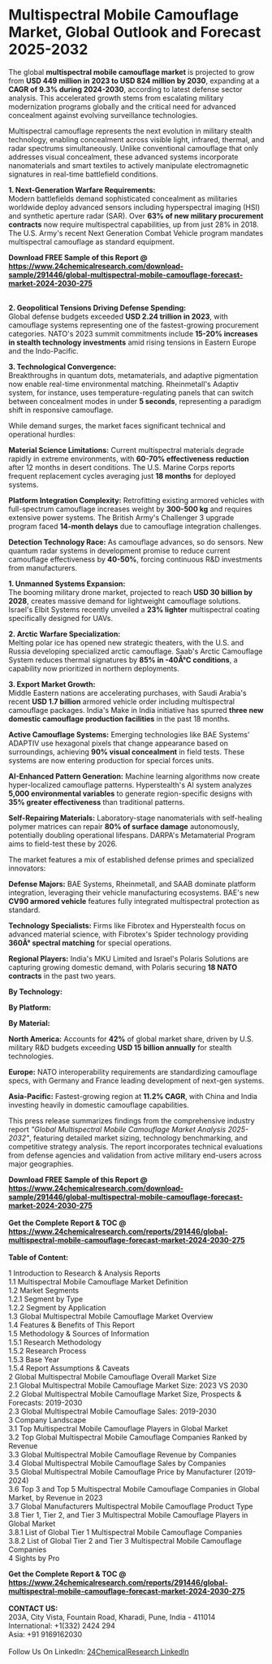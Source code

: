 <h1>Multispectral Mobile Camouflage Market, Global Outlook and Forecast 2025-2032</h1><p>The global <strong>multispectral mobile camouflage market</strong> is projected to grow from <strong>USD 449 million in 2023 to USD 824 million by 2030</strong>, expanding at a <strong>CAGR of 9.3% during 2024-2030</strong>, according to latest defense sector analysis. This accelerated growth stems from escalating military modernization programs globally and the critical need for advanced concealment against evolving surveillance technologies.</p><p>Multispectral camouflage represents the next evolution in military stealth technology, enabling concealment across visible light, infrared, thermal, and radar spectrums simultaneously. Unlike conventional camouflage that only addresses visual concealment, these advanced systems incorporate nanomaterials and smart textiles to actively manipulate electromagnetic signatures in real-time battlefield conditions.</p><p><strong>1. Next-Generation Warfare Requirements:</strong><br>
Modern battlefields demand sophisticated concealment as militaries worldwide deploy advanced sensors including hyperspectral imaging (HSI) and synthetic aperture radar (SAR). Over <strong>63% of new military procurement contracts</strong> now require multispectral capabilities, up from just 28% in 2018. The U.S. Army's recent Next Generation Combat Vehicle program mandates multispectral camouflage as standard equipment.</p><div><b>Download FREE Sample of this Report @ 
            <a href="https://www.24chemicalresearch.com/download-sample/291446/global-multispectral-mobile-camouflage-forecast-market-2024-2030-275">
            https://www.24chemicalresearch.com/download-sample/291446/global-multispectral-mobile-camouflage-forecast-market-2024-2030-275</a></b></div><br><p><strong>2. Geopolitical Tensions Driving Defense Spending:</strong><br>
Global defense budgets exceeded <strong>USD 2.24 trillion in 2023</strong>, with camouflage systems representing one of the fastest-growing procurement categories. NATO's 2023 summit commitments include <strong>15-20% increases in stealth technology investments</strong> amid rising tensions in Eastern Europe and the Indo-Pacific.</p><p><strong>3. Technological Convergence:</strong><br>
Breakthroughs in quantum dots, metamaterials, and adaptive pigmentation now enable real-time environmental matching. Rheinmetall's Adaptiv system, for instance, uses temperature-regulating panels that can switch between concealment modes in under <strong>5 seconds</strong>, representing a paradigm shift in responsive camouflage.</p><p>While demand surges, the market faces significant technical and operational hurdles:</p><p><strong>Material Science Limitations:</strong> Current multispectral materials degrade rapidly in extreme environments, with <strong>60-70% effectiveness reduction</strong> after 12 months in desert conditions. The U.S. Marine Corps reports frequent replacement cycles averaging just <strong>18 months</strong> for deployed systems.</p><p><strong>Platform Integration Complexity:</strong> Retrofitting existing armored vehicles with full-spectrum camouflage increases weight by <strong>300-500 kg</strong> and requires extensive power systems. The British Army's Challenger 3 upgrade program faced <strong>14-month delays</strong> due to camouflage integration challenges.</p><p><strong>Detection Technology Race:</strong> As camouflage advances, so do sensors. New quantum radar systems in development promise to reduce current camouflage effectiveness by <strong>40-50%</strong>, forcing continuous R&amp;D investments from manufacturers.</p><p><strong>1. Unmanned Systems Expansion:</strong><br>
The booming military drone market, projected to reach <strong>USD 30 billion by 2028</strong>, creates massive demand for lightweight camouflage solutions. Israel's Elbit Systems recently unveiled a <strong>23% lighter</strong> multispectral coating specifically designed for UAVs.</p><p><strong>2. Arctic Warfare Specialization:</strong><br>
Melting polar ice has opened new strategic theaters, with the U.S. and Russia developing specialized arctic camouflage. Saab's Arctic Camouflage System reduces thermal signatures by <strong>85% in -40Â°C conditions</strong>, a capability now prioritized in northern deployments.</p><p><strong>3. Export Market Growth:</strong><br>
Middle Eastern nations are accelerating purchases, with Saudi Arabia's recent <strong>USD 1.7 billion</strong> armored vehicle order including multispectral camouflage packages. India's Make in India initiative has spurred <strong>three new domestic camouflage production facilities</strong> in the past 18 months.</p><p><strong>Active Camouflage Systems:</strong> Emerging technologies like BAE Systems' ADAPTIV use hexagonal pixels that change appearance based on surroundings, achieving <strong>90% visual concealment</strong> in field tests. These systems are now entering production for special forces units.</p><p><strong>AI-Enhanced Pattern Generation:</strong> Machine learning algorithms now create hyper-localized camouflage patterns. Hyperstealth's AI system analyzes <strong>5,000 environmental variables</strong> to generate region-specific designs with <strong>35% greater effectiveness</strong> than traditional patterns.</p><p><strong>Self-Repairing Materials:</strong> Laboratory-stage nanomaterials with self-healing polymer matrices can repair <strong>80% of surface damage</strong> autonomously, potentially doubling operational lifespans. DARPA's Metamaterial Program aims to field-test these by 2026.</p><p>The market features a mix of established defense primes and specialized innovators:</p><p><strong>Defense Majors:</strong> BAE Systems, Rheinmetall, and SAAB dominate platform integration, leveraging their vehicle manufacturing ecosystems. BAE's new <strong>CV90 armored vehicle</strong> features fully integrated multispectral protection as standard.</p><p><strong>Technology Specialists:</strong> Firms like Fibrotex and Hyperstealth focus on advanced material science, with Fibrotex's Spider technology providing <strong>360Â° spectral matching</strong> for special operations.</p><p><strong>Regional Players:</strong> India's MKU Limited and Israel's Polaris Solutions are capturing growing domestic demand, with Polaris securing <strong>18 NATO contracts</strong> in the past two years.</p><p><strong>By Technology:</strong></p><p><strong>By Platform:</strong></p><p><strong>By Material:</strong></p><p><strong>North America:</strong> Accounts for <strong>42%</strong> of global market share, driven by U.S. military R&amp;D budgets exceeding <strong>USD 15 billion annually</strong> for stealth technologies.</p><p><strong>Europe:</strong> NATO interoperability requirements are standardizing camouflage specs, with Germany and France leading development of next-gen systems.</p><p><strong>Asia-Pacific:</strong> Fastest-growing region at <strong>11.2% CAGR</strong>, with China and India investing heavily in domestic camouflage capabilities.</p><p>This press release summarizes findings from the comprehensive industry report <em>"Global Multispectral Mobile Camouflage Market Analysis 2025-2032"</em>, featuring detailed market sizing, technology benchmarking, and competitive strategy analysis. The report incorporates technical evaluations from defense agencies and validation from active military end-users across major geographies.</p><div><b>Download FREE Sample of this Report @ 
            <a href="https://www.24chemicalresearch.com/download-sample/291446/global-multispectral-mobile-camouflage-forecast-market-2024-2030-275">
            https://www.24chemicalresearch.com/download-sample/291446/global-multispectral-mobile-camouflage-forecast-market-2024-2030-275</a></b></div><br><div><b>Get the Complete Report & TOC @ 
            <a href="https://www.24chemicalresearch.com/reports/291446/global-multispectral-mobile-camouflage-forecast-market-2024-2030-275">
            https://www.24chemicalresearch.com/reports/291446/global-multispectral-mobile-camouflage-forecast-market-2024-2030-275</a></b></div><br>
            <b>Table of Content:</b><p>1 Introduction to Research & Analysis Reports<br />
 1.1 Multispectral Mobile Camouflage Market Definition<br />
 1.2 Market Segments<br />
 1.2.1 Segment by Type<br />
 1.2.2 Segment by Application<br />
 1.3 Global Multispectral Mobile Camouflage Market Overview<br />
 1.4 Features & Benefits of This Report<br />
 1.5 Methodology & Sources of Information<br />
 1.5.1 Research Methodology<br />
 1.5.2 Research Process<br />
 1.5.3 Base Year<br />
 1.5.4 Report Assumptions & Caveats<br />
2 Global Multispectral Mobile Camouflage Overall Market Size<br />
 2.1 Global Multispectral Mobile Camouflage Market Size: 2023 VS 2030<br />
 2.2 Global Multispectral Mobile Camouflage Market Size, Prospects & Forecasts: 2019-2030<br />
 2.3 Global Multispectral Mobile Camouflage Sales: 2019-2030<br />
3 Company Landscape<br />
 3.1 Top Multispectral Mobile Camouflage Players in Global Market<br />
 3.2 Top Global Multispectral Mobile Camouflage Companies Ranked by Revenue<br />
 3.3 Global Multispectral Mobile Camouflage Revenue by Companies<br />
 3.4 Global Multispectral Mobile Camouflage Sales by Companies<br />
 3.5 Global Multispectral Mobile Camouflage Price by Manufacturer (2019-2024)<br />
 3.6 Top 3 and Top 5 Multispectral Mobile Camouflage Companies in Global Market, by Revenue in 2023<br />
 3.7 Global Manufacturers Multispectral Mobile Camouflage Product Type<br />
 3.8 Tier 1, Tier 2, and Tier 3 Multispectral Mobile Camouflage Players in Global Market<br />
 3.8.1 List of Global Tier 1 Multispectral Mobile Camouflage Companies<br />
 3.8.2 List of Global Tier 2 and Tier 3 Multispectral Mobile Camouflage Companies<br />
4 Sights by Pro</p><div><b>Get the Complete Report & TOC @ 
            <a href="https://www.24chemicalresearch.com/reports/291446/global-multispectral-mobile-camouflage-forecast-market-2024-2030-275">
            https://www.24chemicalresearch.com/reports/291446/global-multispectral-mobile-camouflage-forecast-market-2024-2030-275</a></b></div><br><b>CONTACT US:</b><br>
            203A, City Vista, Fountain Road, Kharadi, Pune, India - 411014<br>
            International: +1(332) 2424 294<br>
            Asia: +91 9169162030 <br><br>
            Follow Us On LinkedIn: <a href="https://www.linkedin.com/company/24chemicalresearch/">24ChemicalResearch LinkedIn</a>